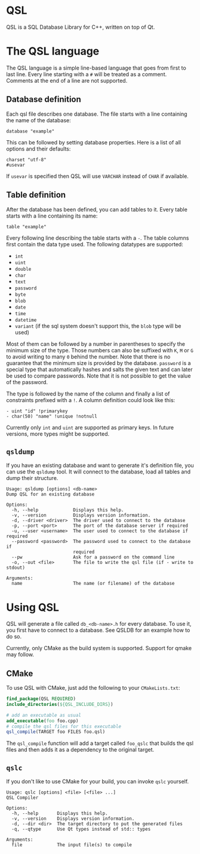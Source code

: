 # QSL

QSL is a SQL Database Library for C++, written on top of Qt.

# The QSL language

The QSL language is a simple line-based language that goes from first to last line. Every line
starting with a `#` will be treated as a comment. Comments at the end of a line are not supported.

## Database definition

Each qsl file describes one database. The file starts with a line containing the name of
the database:

```
database "example"
```

This can be followed by setting database properties. Here is a list of all options and their defaults:

```
charset "utf-8"
#usevar
```

If `usevar` is specified then QSL will use `VARCHAR` instead of `CHAR` if available.

## Table definition

After the database has been defined, you can add tables to it. Every table starts with a line
containing its name:

```
table "example"
```

Every following line describing the table starts with a `-`. The table columns first contain the
data type used. The following datatypes are supported:

 - `int`
 - `uint`
 - `double`
 - `char`
 - `text`
 - `password`
 - `byte`
 - `blob`
 - `date`
 - `time`
 - `datetime`
 - `variant` (if the sql system doesn't support this, the `blob` type will be used)
 
Most of them can be followed by a number in parentheses to specify the minimum size of the
type. Those numbers can also be suffixed with `K`, `M` or `G` to avoid writing to many `0` behind
the number. Note that there is no guarantee that the minimum size is provided by the database.
`password` is a special type that automatically hashes and salts the given text and can later
be used to compare passwords. Note that it is not possible to get the value of the password.

The type is followed by the name of the column and finally a list of constraints prefixed with
a `!`. A column definition could look like this:

```
- uint "id" !primarykey
- char(50) "name" !unique !notnull
```

Currently only `int` and `uint` are supported as primary keys. In future versions, more types
might be supported.

## `qsldump`

If you have an existing database and want to generate it's definition file, you can use the
`qsldump` tool. It will connect to the database, load all tables and dump their structure.

```
Usage: qsldump [options] <db-name>
Dump QSL for an existing database

Options:
  -h, --help             Displays this help.
  -v, --version          Displays version information.
  -d, --driver <driver>  The driver used to connect to the database
  -p, --port <port>      The port of the database server if required
  -u, --user <username>  The user used to connect to the database if required
  --password <password>  The password used to connect to the database if
                         required
  --pw                   Ask for a password on the command line
  -o, --out <file>       The file to write the qsl file (if - write to stdout)

Arguments:
  name                   The name (or filename) of the database
```

# Using QSL

QSL will generate a file called `db_<db-name>.h` for every database. To use it, you first have
to connect to a database. See QSLDB for an example how to do so.

Currently, only CMake as the build system is supported. Support for qmake may follow.

## CMake

To use QSL with CMake, just add the following to your `CMakeLists.txt`:

```cmake
find_package(QSL REQUIRED)
include_directories(${QSL_INCLUDE_DIRS})

# add an executable as usual
add_executable(foo foo.cpp)
# compile the qsl files for this executable
qsl_compile(TARGET foo FILES foo.qsl)
```

The `qsl_compile` function will add a target called `foo_qslc` that builds the qsl
files and then adds it as a dependency to the original target.

## `qslc`

If you don't like to use CMake for your build, you can invoke `qslc` yourself.

```
Usage: qslc [options] <file> [<file> ...]
QSL Compiler

Options:
  -h, --help       Displays this help.
  -v, --version    Displays version information.
  -d, --dir <dir>  The target directory to put the generated files
  -q, --qtype      Use Qt types instead of std:: types

Arguments:
  file             The input file(s) to compile
```
